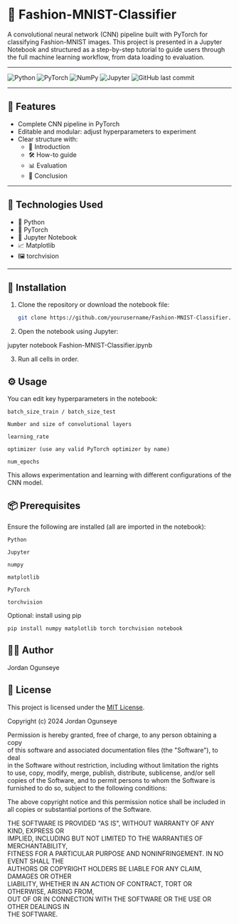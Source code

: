 # 🧠 Fashion-MNIST-Classifier

A convolutional neural network (CNN) pipeline built with PyTorch for classifying Fashion-MNIST images. This project is presented in a Jupyter Notebook and structured as a step-by-step tutorial to guide users through the full machine learning workflow, from data loading to evaluation.

---

![Python](https://img.shields.io/badge/Python-3.x-blue?logo=python)
![PyTorch](https://img.shields.io/badge/PyTorch-EE4C2C?logo=pytorch&logoColor=white)
![NumPy](https://img.shields.io/badge/NumPy-013243?logo=numpy&logoColor=white)
![Jupyter](https://img.shields.io/badge/Jupyter-F37626?logo=jupyter&logoColor=white)
![GitHub last commit](https://img.shields.io/github/last-commit/Mr-Seye/Fashion-MNIST-Classifier?logo=github)

---


## 📌 Features

- Complete CNN pipeline in PyTorch
- Editable and modular: adjust hyperparameters to experiment
- Clear structure with:
  - 📖 Introduction
  - 🛠️ How-to guide
  - 📊 Evaluation
  - 🧾 Conclusion

---

## 🧪 Technologies Used

- 🐍 Python  
- 🔦 PyTorch  
- 📓 Jupyter Notebook  
- 📈 Matplotlib  
- 🖼️ torchvision  

---

## 🚀 Installation

1. Clone the repository or download the notebook file:

   ```bash
   git clone https://github.com/yourusername/Fashion-MNIST-Classifier.git
2. Open the notebook using Jupyter:

jupyter notebook Fashion-MNIST-Classifier.ipynb

3. Run all cells in order.

## ⚙️ Usage

You can edit key hyperparameters in the notebook:

    batch_size_train / batch_size_test

    Number and size of convolutional layers

    learning_rate

    optimizer (use any valid PyTorch optimizer by name)

    num_epochs

This allows experimentation and learning with different configurations of the CNN model.

## 📦 Prerequisites

Ensure the following are installed (all are imported in the notebook):

    Python

    Jupyter

    numpy

    matplotlib

    PyTorch

    torchvision

Optional: install using pip
````
pip install numpy matplotlib torch torchvision notebook
````

## 👨‍💻 Author
Jordan Ogunseye

## 🪪 License

This project is licensed under the [MIT License](LICENSE).

Copyright (c) 2024 Jordan Ogunseye

Permission is hereby granted, free of charge, to any person obtaining a copy  
of this software and associated documentation files (the "Software"), to deal  
in the Software without restriction, including without limitation the rights  
to use, copy, modify, merge, publish, distribute, sublicense, and/or sell  
copies of the Software, and to permit persons to whom the Software is  
furnished to do so, subject to the following conditions:

The above copyright notice and this permission notice shall be included in  
all copies or substantial portions of the Software.

THE SOFTWARE IS PROVIDED "AS IS", WITHOUT WARRANTY OF ANY KIND, EXPRESS OR  
IMPLIED, INCLUDING BUT NOT LIMITED TO THE WARRANTIES OF MERCHANTABILITY,  
FITNESS FOR A PARTICULAR PURPOSE AND NONINFRINGEMENT. IN NO EVENT SHALL THE  
AUTHORS OR COPYRIGHT HOLDERS BE LIABLE FOR ANY CLAIM, DAMAGES OR OTHER  
LIABILITY, WHETHER IN AN ACTION OF CONTRACT, TORT OR OTHERWISE, ARISING FROM,  
OUT OF OR IN CONNECTION WITH THE SOFTWARE OR THE USE OR OTHER DEALINGS IN  
THE SOFTWARE.


